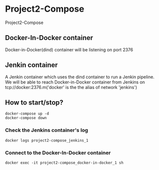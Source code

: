 # Project2-Compose
Project2-Compose
## Docker-In-Docker container
Docker-in-Docker(dind) container will be listening on port 2376 
## Jenkin container
A Jenkin container which uses the dind container to run a Jenkin pipeline. 
We will be able to reach Docker-in-Docker container from Jenkins on tcp://docker:2376.m('docker' is the the alias of network 'jenkins')
## How to start/stop?
```
docker-compose up -d
docker-compose down
```
### Check the Jenkins container's log
```
docker logs project2-compose_jenkins_1
```
### Connect to the Docker-In-Docker container 
```
docker exec -it project2-compose_docker-in-docker_1 sh
```
